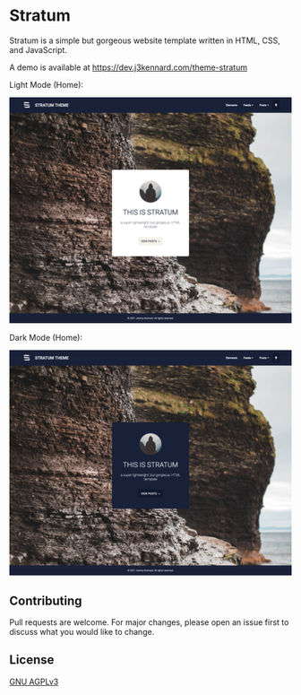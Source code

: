 # Stratum

Stratum is a simple but gorgeous website template written in HTML, CSS, and JavaScript.

A demo is available at https://dev.j3kennard.com/theme-stratum

Light Mode (Home):

![Light mode screenshot](https://github.com/j3kennard/theme-stratum/blob/main/images/screenshot-light.jpg)

Dark Mode (Home):

![Dark mode screenshot](https://github.com/j3kennard/theme-stratum/blob/main/images/screenshot-dark.jpg)


## Contributing

Pull requests are welcome. For major changes, please open an issue first to discuss what you would like to change.


## License

[GNU AGPLv3](https://choosealicense.com/licenses/agpl-3.0/)



